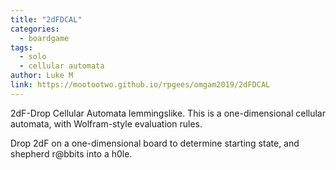 ```yaml
---
title: "2dFDCAL"
categories:
  - boardgame
tags:
  - solo
  - cellular automata
author: Luke M
link: https://mootootwo.github.io/rpgees/omgam2019/2dFDCAL
---
```


2dF-Drop Cellular Automata lemmingslike.  This is a one-dimensional cellular automata, with Wolfram-style evaluation rules.  

Drop 2dF on a one-dimensional board to determine starting state, and shepherd r@bbits into a h0le.

